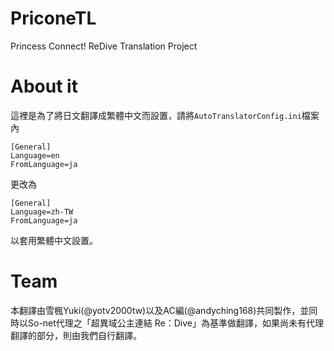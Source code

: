 # PriconeTL
 Princess Connect! ReDive Translation Project
# About it
 這裡是為了將日文翻譯成繁體中文而設置，請將`AutoTranslatorConfig.ini`檔案內
 ```
 [General]
 Language=en
 FromLanguage=ja
 ```
 更改為
 ```
 [General]
 Language=zh-TW
 FromLanguage=ja
 ```
 以套用繁體中文設置。

# Team
 本翻譯由雪楓Yuki(@yotv2000tw)以及AC編(@andyching168)共同製作，並同時以So-net代理之「超異域公主連結 Re：Dive」為基準做翻譯，如果尚未有代理翻譯的部分，則由我們自行翻譯。